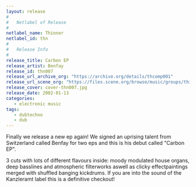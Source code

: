 ```yaml
---
layout: release
#
#   Netlabel of Release
#
netlabel_name: Thinner
netlabel_id: thn
#
#   Release Info
#
release_title: Carbon EP
release_artist: Benfay
release_id: thn007
release_url_archive_org: "https://archive.org/details/thcomp001"
release_url_scene_org: "https://files.scene.org/browse/music/groups/thinner/zip/"
release_cover: cover-thn007.jpg
release_date: 2002-01-13
categories:
   - electronic music
tags:
   - dubtechno
   - dub
---
```

Finally we release a new ep again! We signed an uprising talent from Switzerland called Benfay for two eps and this is his debut called "Carbon EP".

3 cuts with lots of different flavours inside: moody modulated house organs, deep basslines and atmospheric filterworks aswell as clicky effectpaintings merged with shuffled banging kickdrums. If you are into the sound of the Kanzleramt label this is a definitive checkout!

